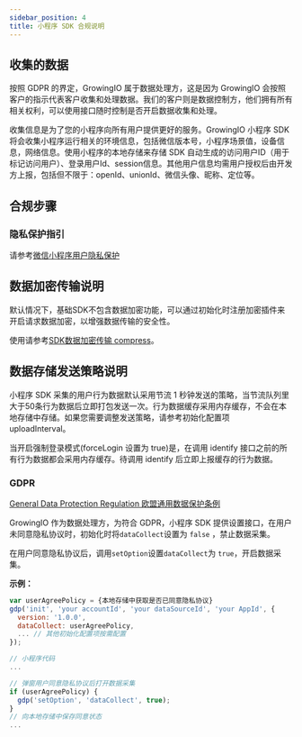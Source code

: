 ```yaml
---
sidebar_position: 4
title: 小程序 SDK 合规说明
---
```


## 收集的数据

按照 GDPR 的界定，GrowingIO 属于数据处理方，这是因为 GrowingIO 会按照客户的指示代表客户收集和处理数据。我们的客户则是数据控制方，他们拥有所有相关权利，可以使用接口随时控制是否开启数据收集和处理。

收集信息是为了您的小程序向所有用户提供更好的服务。GrowingIO 小程序 SDK 将会收集小程序运行相关的环境信息，包括微信版本号，小程序场景值，设备信息，网络信息。使用小程序的本地存储来存储 SDK 自动生成的访问用户ID（用于标记访问用户）、登录用户Id、session信息。其他用户信息均需用户授权后由开发方上报，包括但不限于：openId、unionId、微信头像、昵称、定位等。

## 合规步骤

### 隐私保护指引

请参考[微信小程序用户隐私保护](https://developers.weixin.qq.com/miniprogram/dev/framework/user-privacy/)

## 数据加密传输说明

默认情况下，基础SDK不包含数据加密功能，可以通过初始化时注册加密插件来开启请求数据加密，以增强数据传输的安全性。

使用请参考[SDK数据加密传输 compress](/docs/miniprogram/plugins/compress)。

## 数据存储发送策略说明

小程序 SDK 采集的用户行为数据默认采用节流 1 秒钟发送的策略，当节流队列里大于50条行为数据后立即打包发送一次。行为数据缓存采用内存缓存，不会在本地存储中存储。如果您需要调整发送策略，请参考初始化配置项 uploadInterval。

当开启强制登录模式(forceLogin 设置为 true)是，在调用 identify 接口之前的所有行为数据都会采用内存缓存。待调用 identify 后立即上报缓存的行为数据。

### GDPR

[​General Data Protection Regulation 欧盟通用数据保护条例](https://zh.wikipedia.org/wiki/%E6%AD%90%E7%9B%9F%E4%B8%80%E8%88%AC%E8%B3%87%E6%96%99%E4%BF%9D%E8%AD%B7%E8%A6%8F%E7%AF%84)​

GrowingIO 作为数据处理方，为符合 GDPR，小程序 SDK 提供设置接口，在用户未同意隐私协议时，初始化时将`dataCollect`设置为 `false` ，禁止数据采集。

在用户同意隐私协议后，调用`setOption`设置`dataCollect`为 `true`，开启数据采集。

<b>示例：</b>

```js
var userAgreePolicy = {本地存储中获取是否已同意隐私协议}
gdp('init', 'your accountId', 'your dataSourceId', 'your AppId', {
  version: '1.0.0',
  dataCollect: userAgreePolicy,
  ... // 其他初始化配置项按需配置
});

// 小程序代码
...

// 弹窗用户同意隐私协议后打开数据采集
if (userAgreePolicy) {
  gdp('setOption', 'dataCollect', true);
}
// 向本地存储中保存同意状态
...
```
